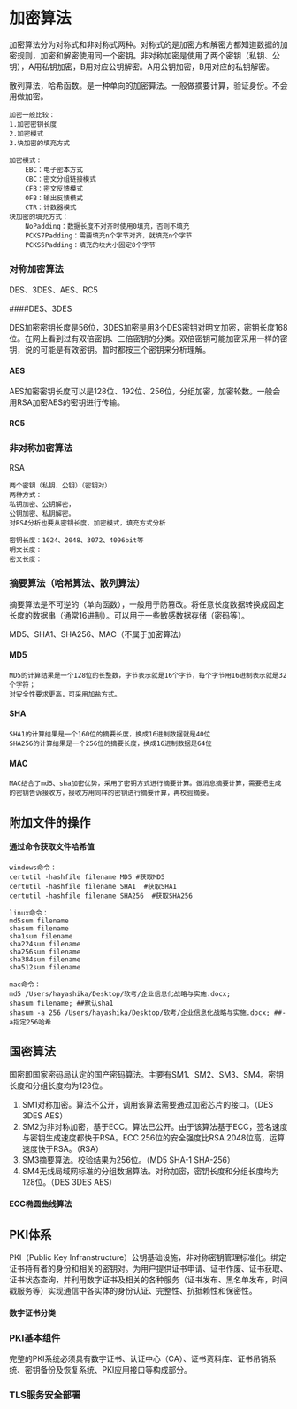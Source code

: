 # 加密算法

加密算法分为对称式和非对称式两种。对称式的是加密方和解密方都知道数据的加密规则，加密和解密使用同一个密钥。非对称加密是使用了两个密钥（私钥、公钥），A用私钥加密，B用对应公钥解密。A用公钥加密，B用对应的私钥解密。

散列算法，哈希函数。是一种单向的加密算法。一般做摘要计算，验证身份。不会用做加密。

~~~
加密一般比较：
1.加密密钥长度
2.加密模式
3.块加密的填充方式

加密模式：
	EBC：电子密本方式
	CBC：密文分组链接模式
	CFB：密文反馈模式
	OFB：输出反馈模式
	CTR：计数器模式
块加密的填充方式：
	NoPadding：数据长度不对齐时使用0填充，否则不填充
	PCKS7Padding：需要填充n个字节对齐，就填充n个字节
	PCKS5Padding：填充的块大小固定8个字节
~~~



### 对称加密算法

DES、3DES、AES、RC5

####DES、3DES

DES加密密钥长度是56位，3DES加密是用3个DES密钥对明文加密，密钥长度168位。在网上看到过有双倍密钥、三倍密钥的分类。双倍密钥可能加密采用一样的密钥，说的可能是有效密钥。暂时都按三个密钥来分析理解。

#### AES

AES加密密钥长度可以是128位、192位、256位，分组加密，加密轮数。一般会用RSA加密AES的密钥进行传输。

#### RC5



### 非对称加密算法

RSA

~~~
两个密钥（私钥、公钥）（密钥对）
两种方式：
私钥加密、公钥解密，
公钥加密、私钥解密。
对RSA分析也要从密钥长度，加密模式，填充方式分析

密钥长度：1024、2048、3072、4096bit等
明文长度：
密文长度：
~~~



### 摘要算法（哈希算法、散列算法）

摘要算法是不可逆的（单向函数），一般用于防篡改。将任意长度数据转换成固定长度的数据串（通常16进制）。可以用于一些敏感数据存储（密码等）。

MD5、SHA1、SHA256、MAC（不属于加密算法）

#### MD5

~~~
MD5的计算结果是一个128位的长整数，字节表示就是16个字节，每个字节用16进制表示就是32个字符；
对安全性要求更高，可采用加盐方式。
~~~

#### SHA

~~~
SHA1的计算结果是一个160位的摘要长度，换成16进制数据就是40位
SHA256的计算结果是一个256位的摘要长度，换成16进制数据是64位
~~~

#### MAC

~~~
MAC结合了md5、sha加密优势，采用了密钥方式进行摘要计算。做消息摘要计算，需要把生成的密钥告诉接收方，接收方用同样的密钥进行摘要计算，再校验摘要。
~~~



## 附加文件的操作

#### 通过命令获取文件哈希值

~~~shell
windows命令：
certutil -hashfile filename MD5 #获取MD5
certutil -hashfile filename SHA1  #获取SHA1
certutil -hashfile filename SHA256  #获取SHA256

linux命令：
md5sum filename
shasum filename
sha1sum filename
sha224sum filename
sha256sum filename
sha384sum filename
sha512sum filename

mac命令：
md5 /Users/hayashika/Desktop/软考/企业信息化战略与实施.docx;
shasum filename; ##默认sha1
shasum -a 256 /Users/hayashika/Desktop/软考/企业信息化战略与实施.docx; ##-a指定256哈希
~~~



## 国密算法

国密即国家密码局认定的国产密码算法。主要有SM1、SM2、SM3、SM4。密钥长度和分组长度均为128位。

1. SM1对称加密。算法不公开，调用该算法需要通过加密芯片的接口。（DES 3DES AES）
2. SM2为非对称加密，基于ECC。算法已公开。由于该算法基于ECC，签名速度与密钥生成速度都快于RSA。ECC 256位的安全强度比RSA 2048位高，运算速度快于RSA。（RSA）
3. SM3摘要算法。校验结果为256位。（MD5 SHA-1 SHA-256）
4. SM4无线局域网标准的分组数据算法。对称加密，密钥长度和分组长度均为128位。（DES 3DES AES）

#### ECC椭圆曲线算法



## PKI体系

PKI（Public Key Infranstructure）公钥基础设施，非对称密钥管理标准化。绑定证书持有者的身份和相关的密钥对。为用户提供证书申请、证书作废、证书获取、证书状态查询，并利用数字证书及相关的各种服务（证书发布、黑名单发布，时间戳服务等）实现通信中各实体的身份认证、完整性、抗抵赖性和保密性。

#### 数字证书分类



### PKI基本组件

完整的PKI系统必须具有数字证书、认证中心（CA）、证书资料库、证书吊销系统、密钥备份及恢复系统、PKI应用接口等构成部分。



### TLS服务安全部署

 

